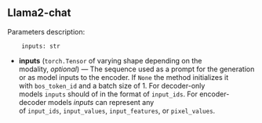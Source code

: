 ## **Llama2-chat**


Parameters description:
```
    inputs: str
```
- **inputs** (`torch.Tensor` of varying shape depending on the modality, *optional*) — The sequence used as a prompt for the generation or as model inputs to the encoder. If `None` the method initializes it with `bos_token_id` and a batch size of 1. For decoder-only models `inputs` should of in the format of `input_ids`. For encoder-decoder models *inputs* can represent any of `input_ids`, `input_values`, `input_features`, or `pixel_values`.

